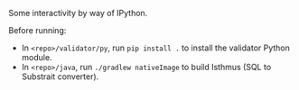 Some interactivity by way of IPython.

Before running:

 - In `<repo>/validator/py`, run `pip install .` to install the validator Python module.
 - In `<repo>/java`, run `./gradlew nativeImage` to build Isthmus (SQL to Substrait converter).
